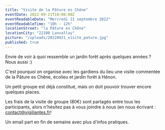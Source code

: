 ```yaml
---
title: "Visite de la Pâture es Chêne"
eventDate: 2022-09-21T10:00:00Z
eventReadableDate: "Mercredi 21 septembre 2022"
eventReadableTime: "10h - 12h"
locationStreet: "la Pâture es Chêne"
locationCity: "22100 Lanvallay"
picture: "/uploads/20220921_visite_pature.jpg"
published: true
---
```


Envie de voir à quoi ressemble un jardin forêt après quelques années ? Nous aussi :)

C'est pourquoi on organise avec les gardiens du lieu une visite commentée de la Pâture es Chêne, écolieu et jardin forêt à Hénon.

Un petit groupe est déjà constitué, mais on doit pouvoir trouver encore quelques places.

<!--more-->

Les frais de la visite de groupe (80€) sont partagés entre tous les participants, alors n'hésitez pas à vous joindre à nous (en nous écrivant : [contact@vigiliantes.fr](mailto:contact@vigiliantes.fr)!

Un email part en fin de semaine avec plus d'infos pratiques.


